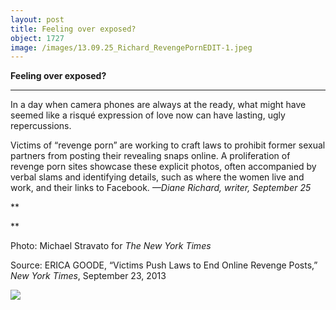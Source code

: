 ```yaml
---
layout: post
title: Feeling over exposed?
object: 1727
image: /images/13.09.25_Richard_RevengePornEDIT-1.jpeg
---
```

**Feeling over exposed?**

****

In a day when camera phones are always at the ready, what might have seemed like a risqué expression of love now can have lasting, ugly repercussions.

Victims of “revenge porn” are working to craft laws to prohibit former sexual partners from posting their revealing snaps online. A proliferation of revenge porn sites showcase these explicit photos, often accompanied by verbal slams and identifying details, such as where the women live and work, and their links to Facebook. *—Diane Richard, writer, September 25*

**

**

Photo: Michael Stravato for *The New York Times* 

Source: ERICA GOODE, “Victims Push Laws to End Online Revenge Posts,” *New York Times*, September 23, 2013 

![]({{siteurl.base}}/images/13.09.25_Richard_RevengePornEDIT-1.jpeg)
